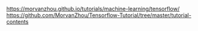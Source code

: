 https://morvanzhou.github.io/tutorials/machine-learning/tensorflow/
https://github.com/MorvanZhou/Tensorflow-Tutorial/tree/master/tutorial-contents
